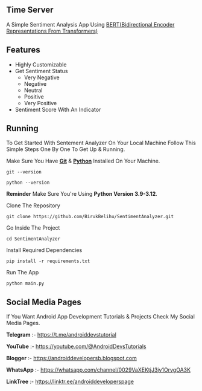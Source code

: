 <!DOCTYPE html>
<html lang="en">
<head>
</head>
<body>
<h2>Time Server</h2>

<p>A Simple Sentiment Analysis App Using <a href="https://huggingface.co/docs/transformers/en/model_doc/bert">BERT(Bidirectional Encoder Representations From Transformers)</a></p>

<p>
<h2>Features</h2>

<ul>
  <li>Highly Customizable</li>
  <li>Get Sentiment Status
    <ul>
      <li>Very Negative</li>
      <li>Negative</li>
      <li>Neutral</li>
      <li>Positive</li>
      <li>Very Positive</li>
    </ul>
  </li>
  <li>Sentiment Score With An Indicator</li>
</ul>

 <h2>Running</h2>

To Get Started With Sentement Analyzer On Your Local Machine Follow This Simple Steps One By One To Get Up & Running.

Make Sure You Have <b><a href="https://git-scm.com/" target="_blank">Git</a></b> & <b><a href="https://python.org" target="_blank">Python</a></b> Installed On Your Machine.

```
git --version
```

```
python --version
```

<b>Reminder</b>
Make Sure You're Using <b>Python Version 3.9-3.12</b>.

Clone The Repository

```
git clone https://github.com/BirukBelihu/SentimentAnalyzer.git
```

Go Inside The Project

```
cd SentimentAnalyzer
```

Install Required Dependencies

```
pip install -r requirements.txt
```

Run The App

```
python main.py
```
</p>

<h2>Social Media Pages</h2>

If You Want Android App Development Tutorials & Projects Check My Social Media Pages.

<b>Telegram</b> :- https://t.me/androiddevstutorial

<b>YouTube</b> :- https://youtube.com/@AndroidDevsTutorials

<b>Blogger</b> :- https://androiddevelopersb.blogspot.com

<b>WhatsApp</b> :- https://whatsapp.com/channel/0029VaXEKtjJ3jv1OrvgOA3K

<b>LinkTree</b> :-
https://linktr.ee/androiddeveloperspage
 </body>
 </html>		
